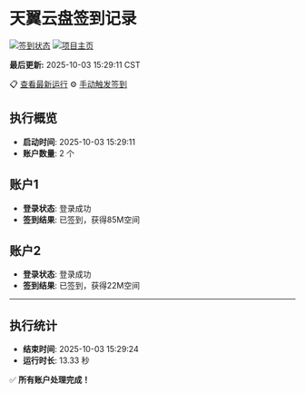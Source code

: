 # 天翼云盘签到记录

[![签到状态](https://github.com/xdrive5/cloud9/actions/workflows/main.yml/badge.svg)](https://github.com/xdrive5/cloud9/actions/workflows/main.yml) [![项目主页](https://img.shields.io/badge/GitHub-项目主页-blue?logo=github)](https://github.com/xdrive5/cloud9)

**最后更新:** 2025-10-03 15:29:11 CST

📋 [查看最新运行](https://github.com/xdrive5/cloud9/actions/runs/18215944903) ⚙️ [手动触发签到](https://github.com/xdrive5/cloud9/actions/workflows/main.yml)

## 执行概览
- **启动时间**: 2025-10-03 15:29:11
- **账户数量**: 2 个

## 账户1
- **登录状态**: 登录成功
- **签到结果**: 已签到，获得85M空间

## 账户2
- **登录状态**: 登录成功
- **签到结果**: 已签到，获得22M空间

---
## 执行统计
- **结束时间**: 2025-10-03 15:29:24
- **运行时长**: 13.33 秒

✅ **所有账户处理完成！**
